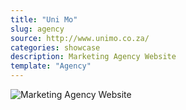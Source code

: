 ```yaml
---
title: "Uni Mo"
slug: agency
source: http://www.unimo.co.za/
categories: showcase
description: Marketing Agency Website
template: "Agency"
---
```


<img src="http://sbootstrap.layoutschoolc.netdna-cdn.com/assets/img/showcase/unimo.jpg" class="img-responsive" alt="Marketing Agency Website">